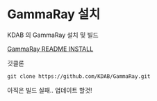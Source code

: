 # GammaRay 설치 
KDAB 의 GammaRay 설치 및 빌드

[GammaRay README INSTALL](https://github.com/KDAB/GammaRay/blob/master/INSTALL.md)

깃클론
```
git clone https://github.com/KDAB/GammaRay.git
```

아직은 빌드 실패.. 업데이트 할것!
